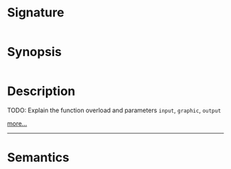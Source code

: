 # Signature
```vikid-signature
```

# Synopsis
```vikid-synopsis
```

# Description
TODO: Explain the function overload and parameters `input`, `graphic`, `output`

[more...](graphic)

----
# Semantics